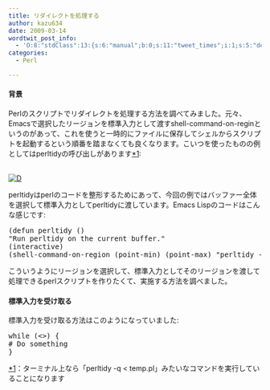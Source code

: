 ```yaml
---
title: リダイレクトを処理する
author: kazu634
date: 2009-03-14
wordtwit_post_info:
  - 'O:8:"stdClass":13:{s:6:"manual";b:0;s:11:"tweet_times";i:1;s:5:"delay";i:0;s:7:"enabled";i:1;s:10:"separation";s:2:"60";s:7:"version";s:3:"3.7";s:14:"tweet_template";b:0;s:6:"status";i:2;s:6:"result";a:0:{}s:13:"tweet_counter";i:2;s:13:"tweet_log_ids";a:1:{i:0;i:4525;}s:9:"hash_tags";a:0:{}s:8:"accounts";a:1:{i:0;s:7:"kazu634";}}'
categories:
  - Perl

---
```

<div class="section">
<h4>
    背景
</h4>
  
<p>
    Perlのスクリプトでリダイレクトを処理する方法を調べてみました。元々、Emacsで選択したリージョンを標準入力として渡すshell-command-on-reginというのがあって、これを使うと一時的にファイルに保存してシェルからスクリプトを起動するという順番を踏まなくても良くなります。こいつを使ったものの例としてはperltidyの呼び出しがあります<span class="footnote"><a href="/sirocco634/#f1" name="fn1" title="ターミナル上なら「perltidy -q &#60; temp.pl」みたいなコマンドを実行していることになります">*1</a></span>:
</p>
  
<p>
<br /> <a href="http://d.hatena.ne.jp/video/youtube/kHK745Cry3o" onclick="__gaTracker('send', 'event', 'outbound-article', 'http://d.hatena.ne.jp/video/youtube/kHK745Cry3o', '');" alt="この動画を含む日記"><img src="http://d.hatena.ne.jp/images/d_entry.gif" alt="D" border="0" style="vertical-align: bottom;" title="この動画を含む日記" /></a>
</p>
  
<p>
    perltidyはperlのコードを整形するためにあって、今回の例ではバッファー全体を選択して標準入力としてperltidyに渡しています。Emacs Lispのコードはこんな感じです:
</p>
  
<pre class="syntax-highlight">
<span class="synSpecial">(</span><span class="synStatement">defun</span> perltidy <span class="synSpecial">()</span>
<span class="synConstant">&#34;Run perltidy on the current buffer.&#34;</span>
<span class="synSpecial">(</span>interactive<span class="synSpecial">)</span>
<span class="synSpecial">(</span>shell-command-on-region <span class="synSpecial">(</span>point-min<span class="synSpecial">)</span> <span class="synSpecial">(</span>point-max<span class="synSpecial">)</span> <span class="synConstant">&#34;perltidy -q&#34;</span> <span class="synStatement">nil</span> <span class="synStatement">t</span><span class="synSpecial">))</span>
</pre>
  
<p>
    こういうようにリージョンを選択して、標準入力としてそのリージョンを渡して処理できるperlスクリプトを作りたくて、実施する方法を調べました。
</p>
  
<h4>
    標準入力を受け取る
</h4>
  
<p>
    標準入力を受け取る方法はこのようになっていました:
</p>
  
<pre class="syntax-highlight">
<span class="synStatement">while</span> (&#60;&#62;) {
<span class="synComment"># Do something</span>
}
</pre>
</div>

<div class="footnote">
<p class="footnote">
<a href="/sirocco634/#fn1" name="f1">*1</a>：ターミナル上なら「perltidy -q < temp.pl」みたいなコマンドを実行していることになります
</p>
</div>

